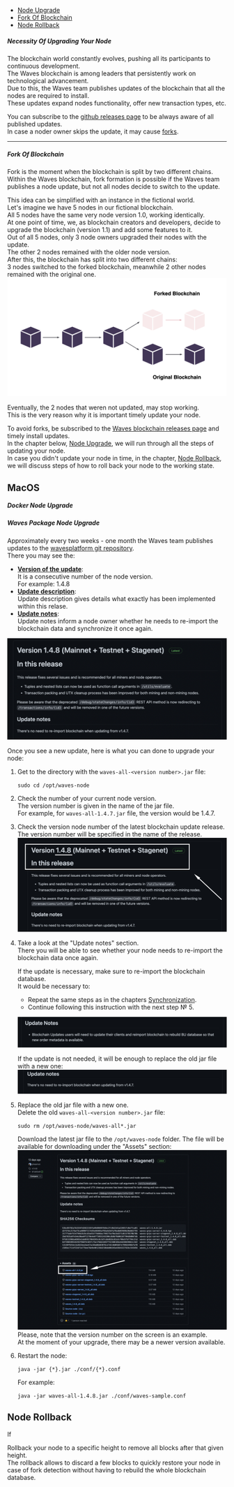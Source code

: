  - [Node Upgrade](#node-upgrade)
 - [Fork Of Blockchain](#fork-of-blockchain)
 - [Node Rollback](#node-rollback)
  


##### Necessity Of Upgrading Your Node #####

The blockchain world constantly evolves, pushing all its participants to continuous development.  
The Waves blockchain is among leaders that persistently work on technological advancement.  
Due to this, the Waves team publishes updates of the blockchain that all the nodes are required to install.  
These updates expand nodes functionality, offer new transaction types, etc. 
  
You can subscribe to the [github releases page](https://github.com/wavesplatform/Waves/releases/) to be always aware of all published updates.  
In case a noder owner skips the update, it may cause [forks](#fork-of-blockchain).  

---

##### Fork Of Blockchain #####

Fork is the moment when the blockchain is split by two different chains.  
Within the Waves blockchain, fork formation is possible if the Waves team publishes a node update, but not all nodes decide to switch to the update.
    
This idea can be simplified with an instance in the fictional world.  
Let's imagine we have 5 nodes in our fictional blockchain.  
All 5 nodes have the same very node version 1.0, working identically.  
At one point of time, we, as blockchain creators and developers, decide to upgrade the blockchain (version 1.1) and add some features to it.  
Out of all 5 nodes, only 3 node owners upgraded their nodes with the update.  
The other 2 nodes remained with the older node version.  
After this, the blockchain has split into two different chains:  
3 nodes switched to the forked blockchain, meanwhile 2 other nodes remained with the original one.  
![](./images/blockchainfork.png)  
  
Eventually, the 2 nodes that weren not updated, may stop working.  
This is the very reason why it is important timely update your node.  
  
To avoid forks, be subscribed to the [Waves blockchain releases page](https://github.com/wavesplatform/Waves/releases/) and timely install updates.  
In the chapter below, [Node Upgrade](), we will run through all the steps of updating your node.  
In case you didn't update your node in time, in the chapter, [Node Rollback](), we will discuss steps of how to roll back your node to the working state.


## MacOS ##
##### Docker Node Upgrade #####
##### Waves Package Node Upgrade #####

Approximately every two weeks - one month the Waves team publishes updates to the [wavesplatform git repository](https://github.com/wavesplatform/Waves/releases/).  
There you may see the: 
- **<ins>Version of the update</ins>**:  
    It is a consecutive number of the node version.  
    For example: 1.4.8
- **<ins>Update description</ins>**:  
    Update description gives details what exactly has been implemented within this relase.
- **<ins>Update notes</ins>**:  
    Update notes inform a node owner whether he needs to re-import the blockchain data and synchronize it once again.
  
![](./images/wavesgit.png)  
  
Once you see a new update, here is what you can done to upgrade your node:
1. Get to the directory with the `waves-all-<version number>.jar` file:

    ```
    sudo cd /opt/waves-node
    ```
2. Check the number of your current node version.  
    The version number is given in the name of the jar file.  
    For example, for `waves-all-1.4.7.jar` file, the version would be 1.4.7.
3. Check the version node number of the latest blockchain update release.
    The version number will be specified in the name of the release.  
    ![](./images/nodeversionnum.png)
4. Take a look at the "Update notes" section.  
    There you will be able to see whether your node needs to re-import the blockchain data once again.  
      
    If the update is necessary, make sure to re-import the blockchain database.  
    It would be necessary to:
    -  Repeat the same steps as in the chapters [Synchronization]().
    -  Continue following this instruction with the next step № 5.  
    
    ![](./images/gitupdateneeded.png)  
      
    If the update is not needed, it will be enough to replace the old jar file with a new one:  
    ![](./images/gitupdtunnsc.png)  
5. Replace the old jar file with a new one.  
    Delete the old `waves-all-<version number>.jar` file:  
    
    ```
    sudo rm /opt/waves-node/waves-all*.jar
    ```
    Download the latest jar file to the `/opt/waves-node` folder.
    The file will be available for downloading under the "Assets" section:     
    ![](./images/gitwavesall.png)    
    Please, note that the version number on the screen is an example.  
    At the moment of your upgrade, there may be a newer version available.
6. Restart the node:  
    
    ```
    java -jar {*}.jar ./conf/{*}.conf
    ```
    For example:

    ```
    java -jar waves-all-1.4.8.jar ./conf/waves-sample.conf
    ```


## Node Rollback ##

If 

Rollback your node to a specific height to remove all blocks after that given height.   
The rollback allows to discard a few blocks to quickly restore your node in case of fork detection without having to rebuild the whole blockchain database.



<!-- ### MacOS ###

#### Docker ####

#### Deb ####

#### Waves Package #### -->

